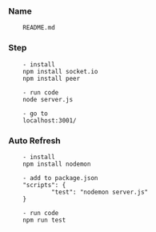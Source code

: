 ### Name

        README.md

### Step

        - install
        npm install socket.io
        npm install peer

        - run code
        node server.js

        - go to
        localhost:3001/

### Auto Refresh

        - install
        npm install nodemon

        - add to package.json
        "scripts": {
                "test": "nodemon server.js"
        }

        - run code
        npm run test